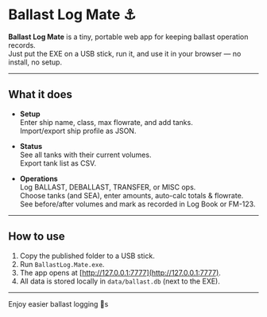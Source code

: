 ﻿# Ballast Log Mate ⚓

**Ballast Log Mate** is a tiny, portable web app for keeping ballast operation records.  
Just put the EXE on a USB stick, run it, and use it in your browser — no install, no setup.

---

## What it does

- **Setup**  
  Enter ship name, class, max flowrate, and add tanks.  
  Import/export ship profile as JSON.

- **Status**  
  See all tanks with their current volumes.  
  Export tank list as CSV.

- **Operations**  
  Log BALLAST, DEBALLAST, TRANSFER, or MISC ops.  
  Choose tanks (and SEA), enter amounts, auto-calc totals & flowrate.  
  See before/after volumes and mark as recorded in Log Book or FM-123.

---

## How to use

1. Copy the published folder to a USB stick.
2. Run `BallastLog.Mate.exe`.
3. The app opens at [http://127.0.0.1:7777](http://127.0.0.1:7777).
4. All data is stored locally in `data/ballast.db` (next to the EXE).

---

Enjoy easier ballast logging 🚢s